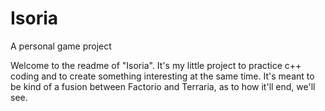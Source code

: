 # Isoria
A personal game project

Welcome to the readme of "Isoria".
It's my little project to practice c++ coding and to create something interesting at the same time.
It's meant to be kind of a fusion between Factorio and Terraria, as to how it'll end, we'll see.
